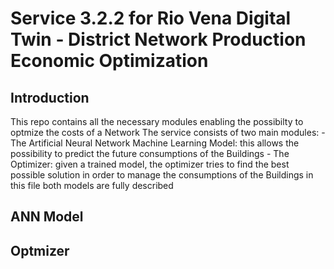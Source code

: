 # Service 3.2.2 for Rio Vena Digital Twin - District Network Production Economic Optimization
## Introduction
This repo contains all the necessary modules enabling the possibilty to optmize the costs of a Network
The service consists of two main modules:
    - The Artificial Neural Network Machine Learning Model: this allows the possibility to predict the future consumptions of the Buildings
    - The Optimizer: given a trained model, the optimizer tries to find the best possible solution in order to manage the consumptions of the Buildings
in this file both models are fully described
## ANN Model
## Optmizer

